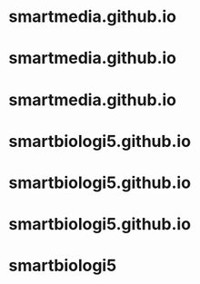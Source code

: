 # smartmedia.github.io
# smartmedia.github.io
# smartmedia.github.io
# smartbiologi5.github.io
# smartbiologi5.github.io
# smartbiologi5.github.io
# smartbiologi5
